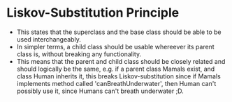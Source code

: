 
# Liskov-Substitution Principle

- This states that the superclass and the base class should be able to be used interchangeably.
- In simpler terms, a child class should be usable whereever its parent class is, without breaking any functionality.
- This means that the parent and child class should be closely related and should logically be the same, e.g. if a parent class Mamals exist, and class Human inherits it, this breaks Liskov-substitution since if Mamals implements method called 'canBreathUnderwater', then Human can't possibly use it, since Humans can't breath underwater ;D.
